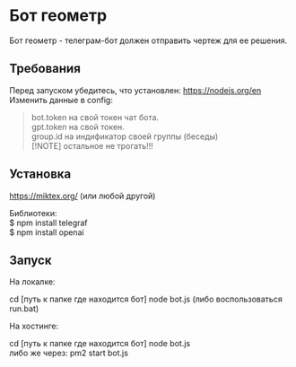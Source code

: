 # Бот геометр

Бот геометр - телеграм-бот должен отправить чертеж для ее решения.

## Требования

Перед запуском убедитесь, что установлен: https://nodejs.org/en
Изменить данные в config:
>bot.token на свой токен чат бота.<br>
>gpt.token на свой токен.<br>
>group.id на индификатор своей группы (беседы)<br>
 >[!NOTE] остальное не трогать!!!<br>

## Установка

https://miktex.org/ (или любой другой)

Библиотеки:<br>
$ npm install telegraf<br>
$ npm install openai

## Запуск

На локалке:

cd [путь к папке где находится бот]
node bot.js (либо воспользоваться run.bat)

На хостинге:

cd [путь к папке где находится бот] 
node bot.js <br>
либо же через: pm2 start bot.js 
